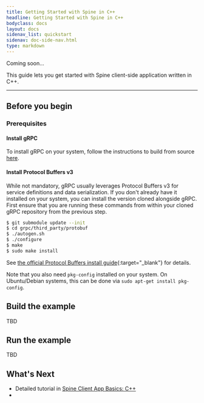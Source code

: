 ```yaml
---
title: Getting Started with Spine in C++
headline: Getting Started with Spine in C++
bodyclass: docs
layout: docs
sidenav_list: quickstart
sidenav: doc-side-nav.html
type: markdown
---
```

<p class="coming-soon">Coming soon...</p>

<p>This guide lets you get started with Spine client-side application written in C++.</p>
<hr>

## Before you begin

### Prerequisites

#### Install gRPC

To install gRPC on your system, follow the instructions to build from source
[here](https://github.com/grpc/grpc/blob/master/INSTALL.md).

#### Install Protocol Buffers v3

While not mandatory, gRPC usually leverages Protocol Buffers v3 for service
definitions and data serialization. If you don't already have it installed on
your system, you can install the version cloned alongside gRPC. First ensure
that you are running these commands from within your cloned gRPC repository
from the previous step.

```sh
$ git submodule update --init
$ cd grpc/third_party/protobuf
$ ./autogen.sh
$ ./configure
$ make
$ sudo make install
```

See [the official Protocol Buffers install
guide](https://github.com/google/protobuf/blob/master/src/README.md){:target="_blank"} for
details.

Note that you also need `pkg-config` installed on your system. On Ubuntu/Debian
systems, this can be done via `sudo apt-get install pkg-config`.

## Build the example

TBD

## Run the example

TBD

## What's Next

- Detailed tutorial in [Spine Client App Basics: C++][]
- [Spine Client App Basics: C++]:../tutorials/basic/cpp.html
